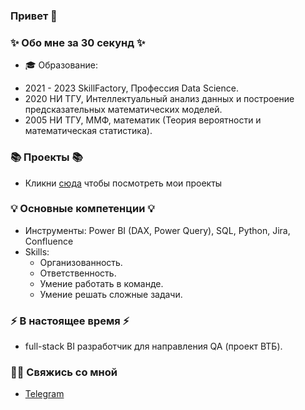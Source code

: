 ### Привет 👋

### ✨ Обо мне за 30 секунд ✨ 

* 🎓 Образование:
- 2021 - 2023 SkillFactory, Профессия Data Science.
- 2020 НИ ТГУ, Интеллектуальный анализ данных и построение предсказательных математических моделей.
- 2005 НИ ТГУ, ММФ, математик (Теория вероятности и математическая статистика).

### 📚 Проекты 📚

* Кликни [сюда](https://github.com/AlexeySolodkin/sf_data_science) чтобы посмотреть мои проекты

### 💡 Основные компетенции 💡
- Инструменты: Power BI (DAX, Power Query), SQL, Python, Jira, Confluence
- Skills: 
    * Организованность.
    * Ответственность.
    * Умение работать в команде.
    * Умение решать сложные задачи.

### ⚡️ В настоящее время ⚡️
- full-stack BI разработчик для направления QA (проект ВТБ). 

### 🙌🏻 Свяжись со мной
- [Telegram](t.me/@AlexeySolodkin, "@AlexeySolodkin")
